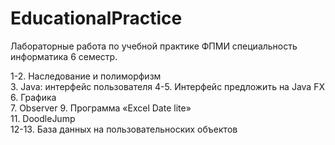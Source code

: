 # EducationalPractice

Лабораторные работа по учебной практике ФПМИ специальность информатика 6 семестр. 

1-2.  Наследование и полиморфизм  
3. Java: интерфейс пользователя 
4-5. Интерфейс предложить на Java FX  
6. Графика  
7. Observer 
9. Программа «Excel Date lite»  
11. DoodleJump  
12-13. База данных на пользовательноских объектов 

